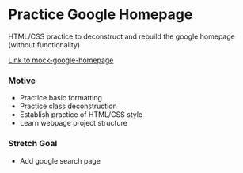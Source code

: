 # Practice Google Homepage
HTML/CSS practice to deconstruct and rebuild the google homepage (without functionality)

[Link to mock-google-homepage](https://tomokos2.github.io/google-homepage/)

### Motive
* Practice basic formatting
* Practice class deconstruction
* Establish practice of HTML/CSS style
* Learn webpage project structure

### Stretch Goal
* Add google search page
